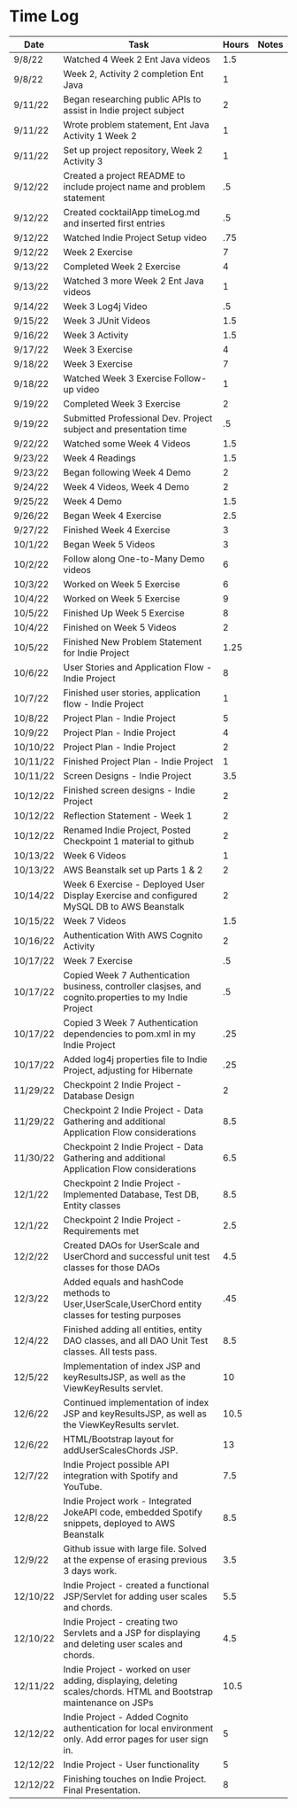# Time Log

| Date     | Task                                                                   | Hours | Notes|
|----------|------------------------------------------------------------------------|--|------|
| 9/8/22   | Watched 4 Week 2 Ent Java videos                                       | 1.5 |
| 9/8/22   | Week 2, Activity 2 completion Ent Java                                 | 1 |
| 9/11/22  | Began researching public APIs to assist in Indie project subject       | 2 |
| 9/11/22  | Wrote problem statement, Ent Java Activity 1 Week 2                    | 1 | |
| 9/11/22  | Set up project repository, Week 2 Activity 3                           | 1 |   | 
| 9/12/22  | Created a project README to include project name and problem statement | .5 | |
| 9/12/22  | Created cocktailApp timeLog.md and inserted first entries              | .5 | |
| 9/12/22  | Watched Indie Project Setup video                                      | .75 | |
| 9/12/22  | Week 2 Exercise                                                        | 7 | |
| 9/13/22  | Completed Week 2 Exercise                                              | 4 | |
| 9/13/22  | Watched 3 more Week 2 Ent Java videos                                  | 1 | |
| 9/14/22  | Week 3 Log4j Video                                                     | .5 | |
| 9/15/22  | Week 3 JUnit Videos                                                    | 1.5 | |
| 9/16/22  | Week 3 Activity                                                        | 1.5 | |
| 9/17/22  | Week 3 Exercise                                                        | 4 | |
| 9/18/22  | Week 3 Exercise                                                        | 7 | |
| 9/18/22  | Watched Week 3 Exercise Follow-up video                                | 1 | |
| 9/19/22  | Completed Week 3 Exercise                                              | 2 | |
| 9/19/22  | Submitted Professional Dev. Project subject and presentation time      | .5 | |
| 9/22/22  | Watched some Week 4 Videos                                             | 1.5 | |
| 9/23/22  | Week 4 Readings                                                        | 1.5 | |
| 9/23/22  | Began following Week 4 Demo                                            | 2 | |
| 9/24/22  | Week 4 Videos, Week 4 Demo                                             | 2 | |
| 9/25/22  | Week 4 Demo                                                            | 1.5 | |
| 9/26/22  | Began Week 4 Exercise                                                  | 2.5 | |
| 9/27/22  | Finished Week 4 Exercise                                               | 3 | |
| 10/1/22  | Began Week 5 Videos                                                    | 3 | |
| 10/2/22  | Follow along One-to-Many Demo videos                                   | 6 | |
| 10/3/22  | Worked on Week 5 Exercise                                              | 6 | |
| 10/4/22  | Worked on Week 5 Exercise                                              | 9 | |
| 10/5/22  | Finished Up Week 5 Exercise                                            | 8 | |
| 10/4/22  | Finished on Week 5 Videos                                              | 2 | |
| 10/5/22  | Finished New Problem Statement for Indie Project                       | 1.25 | |
| 10/6/22  | User Stories and Application Flow - Indie Project                      | 8 | |
| 10/7/22  | Finished user stories, application flow - Indie Project                | 1 |
| 10/8/22  | Project Plan - Indie Project                                           | 5 | |
| 10/9/22  | Project Plan - Indie Project                                           | 4 | |
| 10/10/22 | Project Plan - Indie Project                                           | 2 | |
| 10/11/22 | Finished Project Plan - Indie Project                                  | 1 | |
| 10/11/22 | Screen Designs - Indie Project                                         | 3.5 | |
| 10/12/22 | Finished screen designs - Indie Project                                | 2 | |
| 10/12/22 | Reflection Statement - Week 1                                          | 2 | |
| 10/12/22 | Renamed Indie Project, Posted Checkpoint 1 material to github          | 2 | |
| 10/13/22 | Week 6 Videos                                                          | 1 | |
| 10/13/22 | AWS Beanstalk set up Parts 1 & 2                                       | 2 | |
| 10/14/22 | Week 6 Exercise - Deployed User Display Exercise and configured MySQL DB to AWS Beanstalk      | 2 | |
| 10/15/22 | Week 7 Videos                                                          | 1.5 | |
| 10/16/22 | Authentication With AWS Cognito Activity                               | 2 | |
| 10/17/22 | Week 7 Exercise                                                        | .5 | |
| 10/17/22 | Copied Week 7 Authentication business, controller clasjses, and cognito.properties to my Indie Project | .5 | |
| 10/17/22 | Copied 3 Week 7 Authentication dependencies to pom.xml in my Indie Project | .25 | |
| 10/17/22 | Added log4j properties file to Indie Project, adjusting for Hibernate | .25 | |
| 11/29/22 | Checkpoint 2 Indie Project - Database Design | 2 | |
| 11/29/22 | Checkpoint 2 Indie Project - Data Gathering and additional Application Flow considerations | 8.5 | |
| 11/30/22 | Checkpoint 2 Indie Project - Data Gathering and additional Application Flow considerations | 6.5 | |
| 12/1/22 | Checkpoint 2 Indie Project - Implemented Database, Test DB, Entity classes | 8.5 | |
| 12/1/22 | Checkpoint 2 Indie Project - Requirements met | 2.5 | |
| 12/2/22 | Created DAOs for UserScale and UserChord and successful unit test classes for those DAOs  | 4.5 | |
| 12/3/22 | Added equals and hashCode methods to User,UserScale,UserChord entity classes for testing purposes  | .45 | |
| 12/4/22 | Finished adding all entities, entity DAO classes, and all DAO Unit Test classes.  All tests pass.  | 8.5 | |
| 12/5/22 | Implementation of index JSP and keyResultsJSP, as well as the ViewKeyResults servlet.  | 10 | |
| 12/6/22 | Continued implementation of index JSP and keyResultsJSP, as well as the ViewKeyResults servlet.  | 10.5 | |
| 12/6/22 | HTML/Bootstrap layout for addUserScalesChords JSP.  | 13 | |
| 12/7/22 | Indie Project possible API integration with Spotify and YouTube.  | 7.5 | |
| 12/8/22 | Indie Project work - Integrated JokeAPI code, embedded Spotify snippets, deployed to AWS Beanstalk  | 8.5 | |
| 12/9/22 | Github issue with large file.  Solved at the expense of erasing previous 3 days work.  | 3.5 | |
| 12/10/22 | Indie Project - created a functional JSP/Servlet for adding user scales and chords.  | 5.5 | |
| 12/10/22 | Indie Project - creating two Servlets and a JSP for displaying and deleting user scales and chords.  | 4.5 | |
| 12/11/22 | Indie Project - worked on user adding, displaying, deleting scales/chords.  HTML and Bootstrap maintenance on JSPs | 10.5 | |
| 12/12/22 | Indie Project - Added Cognito authentication for local environment only.  Add error pages for user sign in.   | 5 | |
| 12/12/22 | Indie Project - User functionality  | 5 | |
| 12/12/22 | Finishing touches on Indie Project.  Final Presentation. | 8 | |
